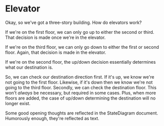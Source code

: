 # Elevator

Okay, so we've got a three-story building. How do elevators work?

If we're on the first floor, we can only go up to either the second or third. That decision is made once we're in the elevator.

If we're on the third floor, we can only go down to either the first or second floor. Again, that decision is made in the elevator.

If we're on the second floor, the up/down decision essentially determines what our destination is. 

So, we can check our destination direction first. If it's up, we know we're not going to the first floor. Likewise, if it's down then we know we're not going to the third floor. Secondly, we can check the destination floor. This won't *always* be necessary, but required in some cases. Plus, when more floors are added, the case of up/down determining the destination will no longer exist.

Some good opening thoughts are reflected in the StateDiagram document. Humorously enough, they're reflected as text. 

